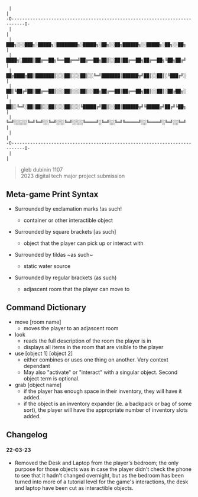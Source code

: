   
  
```  
 |                                                                           |  
-O---------------------------------------------------------------------------O-  
 |                                                                           |  
 |   ███╗░░░███╗░█████╗░████████╗░█████╗░██╗░░██╗██████╗░░█████╗░██╗░░██╗    |  
 |   ████╗░████║██╔══██╗╚══██╔══╝██╔══██╗██║░░██║██╔══██╗██╔══██╗╚██╗██╔╝    |  
 |   ██╔████╔██║███████║░░░██║░░░██║░░╚═╝███████║██████╦╝██║░░██║░╚███╔╝░    |  
 |   ██║╚██╔╝██║██╔══██║░░░██║░░░██║░░██╗██╔══██║██╔══██╗██║░░██║░██╔██╗░    |  
 |   ██║░╚═╝░██║██║░░██║░░░██║░░░╚█████╔╝██║░░██║██████╦╝╚█████╔╝██╔╝╚██╗    |  
 |   ╚═╝░░░░░╚═╝╚═╝░░╚═╝░░░╚═╝░░░░╚════╝░╚═╝░░╚═╝╚═════╝░░╚════╝░╚═╝░░╚═╝    |  
 |                                                                           |  
-O---------------------------------------------------------------------------O-  
 |                                                                           |  
```
> gleb dubinin 1107  
> 2023 digital tech major project submission  

## Meta-game Print Syntax

- Surrounded by exclamation marks !as such!
  - container or other interactible object

- Surrounded by square brackets [as such]
  - object that the player can pick up or interact with

- Surrounded by tildas ~as such~
  - static water source

- Surrounded by regular brackets (as such)
  - adjascent room that the player can move to

## Command Dictionary

- move [room name]
  - moves the player to an adjascent room
- look
  - reads the full description of the room the player is in
  - displays all items in the room that are visible to the player
- use [object 1] [object 2]
  - either combines or uses one thing on another. Very context dependant
  - May also "activate" or "interact" with a singular object. Second object term is optional.
- grab [object name]
  - if the player has enough space in their inventory, they will have it added.
  - if the object is an inventory expander (ie. a backpack or bag of some sort), the player will have the appropriate number of inventory slots added.


## Changelog

#### 22-03-23

* Removed the Desk and Laptop from the player's bedroom; the only purpose for those objects was in case the player didn't check the phone to see that it hadn't changed overnight, but as the bedroom has been turned into more of a tutorial level for the game's interactions, the desk and laptop have been cut as interactible objects.